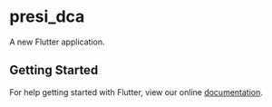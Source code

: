 # presi_dca

A new Flutter application.

## Getting Started

For help getting started with Flutter, view our online
[documentation](https://flutter.io/).
